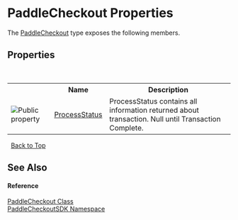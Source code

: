 # PaddleCheckout Properties
 

The <a href="466bd04b-073b-e4d7-0027-debc42e330b9">PaddleCheckout</a> type exposes the following members.


## Properties
&nbsp;<table><tr><th></th><th>Name</th><th>Description</th></tr><tr><td>![Public property](media/pubproperty.gif "Public property")</td><td><a href="b3f7b72a-b688-9446-28ee-fe4c61b1c779">ProcessStatus</a></td><td>
ProcessStatus contains all information returned about transaction. Null until Transaction Complete.</td></tr></table>&nbsp;
<a href="#paddlecheckout-properties">Back to Top</a>

## See Also


#### Reference
<a href="466bd04b-073b-e4d7-0027-debc42e330b9">PaddleCheckout Class</a><br /><a href="b4859ff3-52cf-ce7f-1d1f-0b600b9bb9c0">PaddleCheckoutSDK Namespace</a><br />